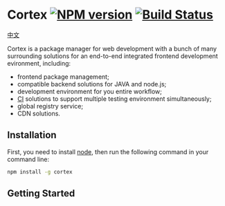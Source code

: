 # Cortex [![NPM version](https://badge.fury.io/js/cortex.png)](http://badge.fury.io/js/cortex) [![Build Status](https://travis-ci.org/kaelzhang/cortex.png?branch=master)](https://travis-ci.org/kaelzhang/cortex)

[中文](./README.zh-CN.md)

Cortex is a package manager for web development with a bunch of many surrounding solutions for an end-to-end integrated frontend development evironment, including:

- frontend package management;
- compatible backend solutions for JAVA and node.js;
- development environment for you entire workflow;
- [CI](http://en.wikipedia.org/wiki/Continuous_integration) solutions to support multiple testing environment simultaneously;
- global registry service;
- CDN solutions.


## Installation

First, you need to install [node](http://nodejs.org), then run the following command in your command line:

```sh
npm install -g cortex
```

## Getting Started